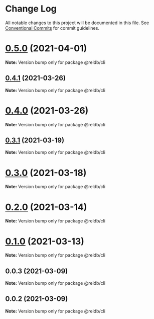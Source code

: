 # Change Log

All notable changes to this project will be documented in this file.
See [Conventional Commits](https://conventionalcommits.org) for commit guidelines.

# [0.5.0](https://github.com/runrel/rel/compare/@reldb/cli@0.4.1...@reldb/cli@0.5.0) (2021-04-01)

**Note:** Version bump only for package @reldb/cli





## [0.4.1](https://github.com/runrel/rel/compare/@reldb/cli@0.3.1...@reldb/cli@0.4.1) (2021-03-26)

**Note:** Version bump only for package @reldb/cli





# [0.4.0](https://github.com/runrel/rel/compare/@reldb/cli@0.3.1...@reldb/cli@0.4.0) (2021-03-26)

**Note:** Version bump only for package @reldb/cli





## [0.3.1](https://github.com/runrel/rel/compare/@reldb/cli@0.3.0...@reldb/cli@0.3.1) (2021-03-19)

**Note:** Version bump only for package @reldb/cli





# [0.3.0](https://github.com/runrel/rel/compare/@reldb/cli@0.2.0...@reldb/cli@0.3.0) (2021-03-18)

**Note:** Version bump only for package @reldb/cli





# [0.2.0](https://github.com/runrel/rel/compare/@reldb/cli@0.1.0...@reldb/cli@0.2.0) (2021-03-14)

**Note:** Version bump only for package @reldb/cli





# [0.1.0](https://github.com/runrel/rel/compare/@reldb/cli@0.0.3...@reldb/cli@0.1.0) (2021-03-13)

**Note:** Version bump only for package @reldb/cli





## 0.0.3 (2021-03-09)

**Note:** Version bump only for package @reldb/cli





## 0.0.2 (2021-03-09)

**Note:** Version bump only for package @reldb/cli
